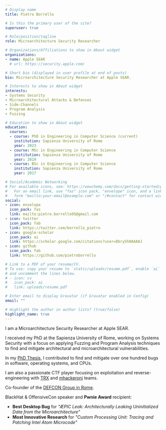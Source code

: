 ```yaml
---
# Display name
title: Pietro Borrello

# Is this the primary user of the site?
superuser: true

# Role/position/tagline
role: Microarchitecture Security Researcher

# Organizations/Affiliations to show in About widget
organizations:
- name: Apple SEAR
  # url: https://security.apple.com/

# Short bio (displayed in user profile at end of posts)
bio: Microarchitecture Security Researcher at Apple SEAR.

# Interests to show in About widget
interests:
- Systems Security
- Microarchitectural Attacks & Defenses
- Side-Channels
- Program Analysis
- Fuzzing

# Education to show in About widget
education:
  courses:
  - course: PhD in Engineering in Computer Science (current)
    institution: Sapienza University of Rome
    year: 2023
  - course: MSc in Engineering in Computer Science
    institution: Sapienza University of Rome
    year: 2019
  - course: BSc in Engineering in Computer Science
    institution: Sapienza University of Rome
    year: 2017

# Social/Academic Networking
# For available icons, see: https://wowchemy.com/docs/getting-started/page-builder/#icons
#   For an email link, use "fas" icon pack, "envelope" icon, and a link in the
#   form "mailto:your-email@example.com" or "/#contact" for contact widget.
social:
- icon: envelope
  icon_pack: fas
  link: mailto:pietro.borrello95@gmail.com
- icon: twitter
  icon_pack: fab
  link: https://twitter.com/borrello_pietro
- icon: google-scholar
  icon_pack: ai
  link: https://scholar.google.com/citations?user=DbrySh0AAAAJ
- icon: github
  icon_pack: fab
  link: https://github.com/pietroborrello

# Link to a PDF of your resume/CV.
# To use: copy your resume to `static/uploads/resume.pdf`, enable `ai` icons in `params.toml`, 
# and uncomment the lines below.
# - icon: cv
#   icon_pack: ai
#   link: uploads/resume.pdf

# Enter email to display Gravatar (if Gravatar enabled in Config)
email: ""

# Highlight the author in author lists? (true/false)
highlight_name: true
---
```


I am a Microarchitecture Security Researcher at Apple SEAR.

I received my PhD at the Sapienza University of Rome, working on Systems Security with a focus on applying Fuzzing and Program Analysis techniques to find and mitigate architectural and microarchitectural vulnerabilities.

In my [PhD Thesis](uploads/Thesis-Pietro-Borrello.pdf), I contributed to find and mitigate over one hundred bugs in software, operating systems, and CPUs.

I am also a passionate CTF player focusing on exploitation and reverse-engineering with [TRX](https://theromanxpl0it.github.io/) and [mhackeroni](https://mhackeroni.it/) teams.

Co-founder of the [DEFCON Group in Rome](https://defcon11396.it/).

BlackHat & OffensiveCon speaker and **Pwnie Award** recipient:
- **Best Desktop Bug** for *"ÆPIC Leak: Architecturally Leaking Uninitialized Data from the Microarchitecture"*
- **Most Innovative Research** for *"Custom Processing Unit: Tracing and Patching Intel Atom Microcode"*

